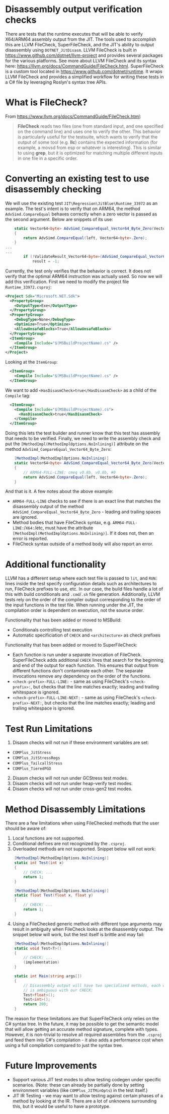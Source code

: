 # Disassembly output verification checks
There are tests that the runtime executes that will be able to verify X64/ARM64 assembly output from the JIT.
The tools used to accomplish this are LLVM FileCheck, SuperFileCheck, and the JIT's ability to output disassembly using `DOTNET_JitDisasm`. LLVM FileCheck is built in https://www.github.com/dotnet/llvm-project and provides several packages for the various platforms. See more about LLVM FileCheck and its syntax here: https://llvm.org/docs/CommandGuide/FileCheck.html. SuperFileCheck is a custom tool located in https://www.github.com/dotnet/runtime. It wraps LLVM FileCheck and provides a simplified workflow for writing these tests in a C# file by leveraging Roslyn's syntax tree APIs.
# What is FileCheck?
From https://www.llvm.org/docs/CommandGuide/FileCheck.html:

> **FileCheck** reads two files (one from standard input, and one specified on the command line) and uses one
to verify the other. This behavior is particularly useful for the testsuite, which wants to verify that the
output of some tool (e.g. **llc**) contains the expected information (for example, a movsd from esp or
whatever is interesting). This is similar to using **grep**, but it is optimized for matching multiple
different inputs in one file in a specific order.
# Converting an existing test to use disassembly checking
We will use the existing test `JIT\Regression\JitBlue\Runtime_33972` as an example. The test's intent is to verify that on ARM64, the method `AdvSimd.CompareEqual` behaves correctly when a zero vector is passed as the second argument. Below are snippets of its use:
```csharp
    static Vector64<byte> AdvSimd_CompareEqual_Vector64_Byte_Zero(Vector64<byte> left)
    {
        return AdvSimd.CompareEqual(left, Vector64<byte>.Zero);
    }
...
...
        if (!ValidateResult_Vector64<byte>(AdvSimd_CompareEqual_Vector64_Byte_Zero(Vector64<byte>.Zero), Byte.MaxValue))
            result = -1;
```
Currently, the test only verifies that the behavior is correct. It does not verify that the optimal ARM64 instruction was actually used. So now we will add this verification.
First we need to modify the project file `Runtime_33972.csproj`:
```xml
<Project Sdk="Microsoft.NET.Sdk">
  <PropertyGroup>
    <OutputType>Exe</OutputType>
  </PropertyGroup>
  <PropertyGroup>
    <DebugType>None</DebugType>
    <Optimize>True</Optimize>
    <AllowUnsafeBlocks>True</AllowUnsafeBlocks>
  </PropertyGroup>
  <ItemGroup>
    <Compile Include="$(MSBuildProjectName).cs" />
  </ItemGroup>
</Project>
```
Looking at the `ItemGroup`:
```xml
  <ItemGroup>
    <Compile Include="$(MSBuildProjectName).cs" />
  </ItemGroup>
```
We want to add `<HasDisasmCheck>true</HasDisasmCheck>` as a child of the `Compile` tag:
```xml
  <ItemGroup>
    <Compile Include="$(MSBuildProjectName).cs">
      <HasDisasmCheck>true</HasDisasmCheck>
    </Compile>
  </ItemGroup>
```
Doing this lets the test builder and runner know that this test has assembly that needs to be verified. Finally, we need to write the assembly check and put the `[MethodImpl(MethodImplOptions.NoInlining)]` attribute on the method `AdvSimd_CompareEqual_Vector64_Byte_Zero`:
```csharp
    [MethodImpl(MethodImplOptions.NoInlining)]
    static Vector64<byte> AdvSimd_CompareEqual_Vector64_Byte_Zero(Vector64<byte> left)
    {
        // ARM64-FULL-LINE: cmeq v0.8b, v0.8b, #0
        return AdvSimd.CompareEqual(left, Vector64<byte>.Zero);
    }
```
And that is it. A few notes about the above example:
- `ARM64-FULL-LINE` checks to see if there is an exact line that matches the disassembly output of the method `AdvSimd_CompareEqual_Vector64_Byte_Zero` - leading and trailing spaces are ignored.
- Method bodies that have FileCheck syntax, e.g. `ARM64-FULL-LINE:`/`X64:`/etc, must have the attribute `[MethodImpl(MethodImplOptions.NoInlining)]`. If it does not, then an error is reported.
- FileCheck syntax outside of a method body will also report an error.
# Additional functionality
LLVM has a different setup where each test file is passed to `lit`, and `RUN:` lines inside the test specify
configuration details such as architectures to run, FileCheck prefixes to use, etc.  In our case, the build
files handle a lot of this with build conditionals and `.cmd`/`.sh` file generation.  Additionally, LLVM tests
rely on the order of the compiler output corresponding to the order of the input functions in the test file.
When running under the JIT, the compilation order is dependent on execution, not the source order.

Functionality that has been added or moved to MSBuild:
- Conditionals controlling test execution
- Automatic specificiation of `CHECK` and `<architecture>` as check prefixes

Functionality that has been added or moved to SuperFileCheck:
- Each function is run under a separate invocation of FileCheck. SuperFileCheck adds additional `CHECK` lines
  that search for the beginning and end of the output for each function. This ensures that output from
  different functions don't contaminate each other. The separate invocations remove any dependency on the
  order of the functions.
- `<check-prefix>-FULL-LINE:` - same as using FileCheck's `<check-prefix>:`, but checks that the line matches exactly; leading and trailing whitespace is ignored.
- `<check-prefix>-FULL-LINE-NEXT:` - same as using FileCheck's `<check-prefix>-NEXT:`, but checks that the line matches exactly; leading and trailing whitespace is ignored.
# Test Run Limitations
1. Disasm checks will not run if these environment variables are set: 
- `COMPlus_JitStress`
- `COMPlus_JitStressRegs`
- `COMPlus_TailcallStress`
- `COMPlus_TieredPGO`
2. Disasm checks will not run under GCStress test modes.
3. Disasm checks will not run under heap-verify test modes.
4. Disasm checks will not run under cross-gen2 test modes.
# Method Disassembly Limitations
There are a few limitations when using FileChecked methods that the user should be aware of:
1. Local functions are not supported.
2. Conditional defines are not recognized by the `.csproj`.
3. Overloaded methods are not supported. Snippet below will not work:
```csharp
    [MethodImpl(MethodImplOptions.NoInlining)]
    static int Test(int x)
    {
        // CHECK: ...
        return 1;
    }

    [MethodImpl(MethodImplOptions.NoInlining)]
    static float Test(float x, float y)
    {
        // CHECK: ...
        return 1;
    }
``` 
4. Using a FileChecked generic method with different type arguments may result in ambiguity when FileCheck looks at the disassembly output. The snippet below will work, but the test itself is brittle and may fail:
```csharp
    [MethodImpl(MethodImplOptions.NoInlining)]
    static void Test<T>()
    {
        // CHECK: ...
        (implementation)
    }

    static int Main(string args[])
    {
        // Disassembly output will have two specialized methods, each with different codegen that
        // is ambiguous with our CHECK:
        Test<float>();
        Test<int>();
        return 200;
    }
``` 
The reason for these limitations are that SuperFileCheck only relies on the C# syntax tree. In the future, it may be possible to get the semantic model that will allow getting an accurate method signature, complete with types. However, it is non-trivial to resolve all required assemblies from the `.csproj` and feed them into C#'s compilation - it also adds a performance cost when using a full compilation compared to just the syntax tree.
# Future Improvements
- Support various JIT test modes to allow testing codegen under specific scenarios. (Note: these can already be partially done by setting environment variables (like `COMPlus_JITMinOpts`) in the test itself.)
- JIT IR Testing - we may want to allow testing against certain phases of a method by looking at the IR. There are a lot of unknowns surrounding this, but it would be useful to have a prototype.
